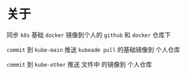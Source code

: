 # 关于

同步 `k8s` 基础 `docker`  镜像到个人的 `github` 和 `docker` 仓库下

`commit` 到 `kube-main`   推送 `kubeadm pull` 的基础镜像到 个人仓库

`commit` 到 `kube-other`  推送 文件中 的镜像到 个人仓库
